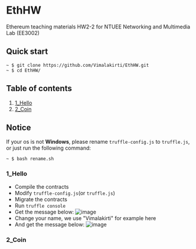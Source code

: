 # EthHW
Ethereum teaching materials HW2-2 for NTUEE Networking and Multimedia Lab (EE3002)
## Quick start
```
~ $ git clone https://github.com/Vimalakirti/EthHW.git
~ $ cd EthHW/
```
## Table of contents
1. [1_Hello](#1_hello)
2. [2_Coin](#2_Coin)

## Notice
If your os is not **Windows**, please rename `truffle-config.js` to `truffle.js`,
or just run the following command:
```
~ $ bash rename.sh
```

### 1_Hello
- Compile the contracts
- Modify `truffle-config.js`(or `truffle.js`)
- Migrate the contracts
- Run `truffle console`
- Get the message below:
![image]()
- Change your name, we use "Vimalakirti" for example here
- And get the message below:
![image]()
### 2_Coin